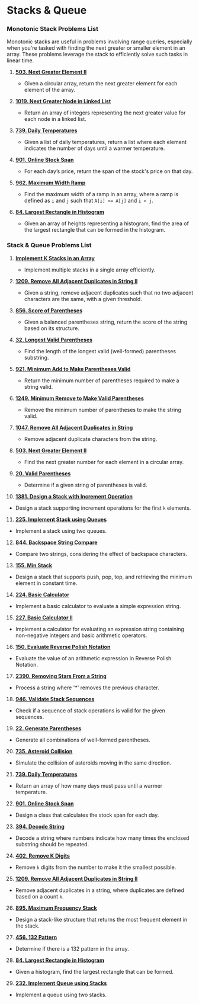 # Stacks & Queue

### Monotonic Stack Problems List

Monotonic stacks are useful in problems involving range queries, especially when you're tasked with finding the next greater or smaller element in an array. These problems leverage the stack to efficiently solve such tasks in linear time.

1. **[503. Next Greater Element II](https://leetcode.com/problems/next-greater-element-ii/)**  
   - Given a circular array, return the next greater element for each element of the array.

2. **[1019. Next Greater Node in Linked List](https://leetcode.com/problems/next-greater-node-in-linked-list/)**  
   - Return an array of integers representing the next greater value for each node in a linked list.

3. **[739. Daily Temperatures](https://leetcode.com/problems/daily-temperatures/)**  
   - Given a list of daily temperatures, return a list where each element indicates the number of days until a warmer temperature.

4. **[901. Online Stock Span](https://leetcode.com/problems/online-stock-span/)**  
   - For each day’s price, return the span of the stock's price on that day.

5. **[962. Maximum Width Ramp](https://leetcode.com/problems/maximum-width-ramp/)**  
   - Find the maximum width of a ramp in an array, where a ramp is defined as `i` and `j` such that `A[i] <= A[j]` and `i < j`.

6. **[84. Largest Rectangle in Histogram](https://leetcode.com/problems/largest-rectangle-in-histogram/)**  
   - Given an array of heights representing a histogram, find the area of the largest rectangle that can be formed in the histogram.

### Stack & Queue Problems List

1. **[Implement K Stacks in an Array](https://www.geeksforgeeks.org/efficiently-implement-k-stacks-single-array/)**  
   - Implement multiple stacks in a single array efficiently.

2. **[1209. Remove All Adjacent Duplicates in String II](https://leetcode.com/problems/remove-all-adjacent-duplicates-in-string-ii/)**  
   - Given a string, remove adjacent duplicates such that no two adjacent characters are the same, with a given threshold.

3. **[856. Score of Parentheses](https://leetcode.com/problems/score-of-parentheses/)**  
   - Given a balanced parentheses string, return the score of the string based on its structure.

4. **[32. Longest Valid Parentheses](https://leetcode.com/problems/longest-valid-parentheses/)**  
   - Find the length of the longest valid (well-formed) parentheses substring.

5. **[921. Minimum Add to Make Parentheses Valid](https://leetcode.com/problems/minimum-add-to-make-parentheses-valid/)**  
   - Return the minimum number of parentheses required to make a string valid.

6. **[1249. Minimum Remove to Make Valid Parentheses](https://leetcode.com/problems/minimum-remove-to-make-valid-parentheses/)**  
   - Remove the minimum number of parentheses to make the string valid.

7. **[1047. Remove All Adjacent Duplicates in String](https://leetcode.com/problems/remove-all-adjacent-duplicates-in-string/)**  
   - Remove adjacent duplicate characters from the string.

8. **[503. Next Greater Element II](https://leetcode.com/problems/next-greater-element-ii/)**  
   - Find the next greater number for each element in a circular array.

9. **[20. Valid Parentheses](https://leetcode.com/problems/valid-parentheses/)**  
   - Determine if a given string of parentheses is valid.

10. **[1381. Design a Stack with Increment Operation](https://leetcode.com/problems/design-a-stack-with-increment-operation/)**  
   - Design a stack supporting increment operations for the first `k` elements.

11. **[225. Implement Stack using Queues](https://leetcode.com/problems/implement-stack-using-queues/)**  
   - Implement a stack using two queues.

12. **[844. Backspace String Compare](https://leetcode.com/problems/backspace-string-compare/)**  
   - Compare two strings, considering the effect of backspace characters.

13. **[155. Min Stack](https://leetcode.com/problems/min-stack/)**  
   - Design a stack that supports push, pop, top, and retrieving the minimum element in constant time.

14. **[224. Basic Calculator](https://leetcode.com/problems/basic-calculator/)**  
   - Implement a basic calculator to evaluate a simple expression string.

15. **[227. Basic Calculator II](https://leetcode.com/problems/basic-calculator-ii/)**  
   - Implement a calculator for evaluating an expression string containing non-negative integers and basic arithmetic operators.

16. **[150. Evaluate Reverse Polish Notation](https://leetcode.com/problems/evaluate-reverse-polish-notation/)**  
   - Evaluate the value of an arithmetic expression in Reverse Polish Notation.

17. **[2390. Removing Stars From a String](https://leetcode.com/problems/removing-stars-from-a-string/)**  
   - Process a string where '*' removes the previous character.

18. **[946. Validate Stack Sequences](https://leetcode.com/problems/validate-stack-sequences/)**  
   - Check if a sequence of stack operations is valid for the given sequences.

19. **[22. Generate Parentheses](https://leetcode.com/problems/generate-parentheses/)**  
   - Generate all combinations of well-formed parentheses.

20. **[735. Asteroid Collision](https://leetcode.com/problems/asteroid-collision/)**  
   - Simulate the collision of asteroids moving in the same direction.

21. **[739. Daily Temperatures](https://leetcode.com/problems/daily-temperatures/)**  
   - Return an array of how many days must pass until a warmer temperature.

22. **[901. Online Stock Span](https://leetcode.com/problems/online-stock-span/)**  
   - Design a class that calculates the stock span for each day.

23. **[394. Decode String](https://leetcode.com/problems/decode-string/)**  
   - Decode a string where numbers indicate how many times the enclosed substring should be repeated.

24. **[402. Remove K Digits](https://leetcode.com/problems/remove-k-digits/)**  
   - Remove `k` digits from the number to make it the smallest possible.

25. **[1209. Remove All Adjacent Duplicates in String II](https://leetcode.com/problems/remove-all-adjacent-duplicates-in-string-ii/)**  
   - Remove adjacent duplicates in a string, where duplicates are defined based on a count `k`.

26. **[895. Maximum Frequency Stack](https://leetcode.com/problems/maximum-frequency-stack/)**  
   - Design a stack-like structure that returns the most frequent element in the stack.

27. **[456. 132 Pattern](https://leetcode.com/problems/132-pattern/)**  
   - Determine if there is a 132 pattern in the array.

28. **[84. Largest Rectangle in Histogram](https://leetcode.com/problems/largest-rectangle-in-histogram/)**  
   - Given a histogram, find the largest rectangle that can be formed.

29. **[232. Implement Queue using Stacks](https://leetcode.com/problems/implement-queue-using-stacks/)**  
   - Implement a queue using two stacks.
